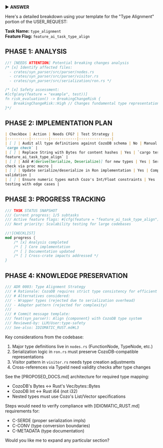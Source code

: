 ► **ANSWER**

Here's a detailed breakdown using your template for the "Type Alignment" portion of
the USER_REQUEST:

**Task Name:** `type_alignment`  
**Feature Flag:** `feature_ai_task_type_align`  

## PHASE 1: ANALYSIS
```rust
//! [NEEDS ATTENTION] Potential breaking changes analysis
/* [x] Identify affected files:
  - crates/syn_parser/src/parser/nodes.rs 
  - crates/syn_parser/src/parser/visitor.rs 
  - crates/syn_parser/src/serialization/ron.rs */

/* [x] Safety assessment:  
#[cfg(any(feature = "example", test))]
fn risk_evaluation() -> BreakingChangeRisk {
    BreakingChangeRisk::High // Changes fundamental type representations
}*/
```

## PHASE 2: IMPLEMENTATION PLAN
```markdown
| Checkbox | Action | Needs CFG? | Test Strategy |
|----------|--------|------------|---------------|
| [ ] | Audit all type definitions against CozoDB schema | No | Manual review + 
`cargo check` |
| [ ] | Replace String with Bytes for content hashes | Yes | `cargo test --features
feature_ai_task_type_align` |
| [ ] | Add #[derive(Serialize, Deserialize)] for new types | Yes | Serializable 
check via proc macro |
| [ ] | Update serialize/deserialize in Ron implementation | Yes | Comparative JSON
validation |
| [ ] | Ensure numeric types match Cozo's Int/Float constraints | Yes | Fuzz 
testing with edge cases |
```

## PHASE 3: PROGRESS TRACKING
```rust
/// TASK STATUS SNAPSHOT
/// Current progress: 1/5 subtasks
/// Active feature flags: #[cfg(feature = "feature_ai_task_type_align")]
/// Next priority: Scalability testing for large codebases
    
//![CHECKLIST]
mod progress {
    /* [x] Analysis completed 
    /* [ ] Core implementation
    /* [ ] Documentation updated
    /* [ ] Cross-crate impacts addressed */
}
```

## PHASE 4: KNOWLEDGE PRESERVATION
```rust
/// ADR 0003: Type Alignment Strategy
/// # Rationale: CozoDB requires strict type consistency for efficient storage
/// # Alternatives considered:  
/// - Wrapper types (rejected due to serialization overhead)
/// - Adapter pattern (rejected for complexity)
/// 
/// # Commit message template:
/// feat(syn_parser): Align {component} with CozoDB type system 
/// Reviewed-by: LLM/User:type-safety 
/// See-also: IDIOMATIC_RUST.md#L3
```

Key considerations from the codebase:
1. Major type definitions live in `nodes.rs` (FunctionNode, TypeNode, etc.)
2. Serialization logic in `ron.rs` must preserve CozoDB-compatible representations
3. Visitor pattern in `visitor.rs` needs type creation adjustments
4. Cross-references via TypeId need validity checks after type changes

See the [PROPOSED_DOCS.md] architecture for required type mapping:
- CozoDB's Bytes ↔ Rust's Vec<u8>/bytes::Bytes
- CozoDB Int ↔ Rust i64 (not i32)
- Nested types must use Cozo's List/Vector specifications

Steps would need to verify compliance with [IDIOMATIC_RUST.md] requirements for:
- C-SERDE (proper serialization impls)  
- C-CONV (type conversion boundaries)
- C-METADATA (type documentation)

Would you like me to expand any particular section?

